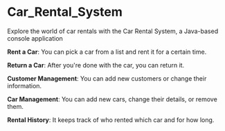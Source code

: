 # Car_Rental_System

Explore the world of car rentals with the Car Rental System, a Java-based console application

**Rent a Car**: You can pick a car from a list and rent it for a certain time.

**Return a Car**: After you're done with the car, you can return it.

**Customer Management**: You can add new customers or change their information.

**Car Management**: You can add new cars, change their details, or remove them.

**Rental History**: It keeps track of who rented which car and for how long.

